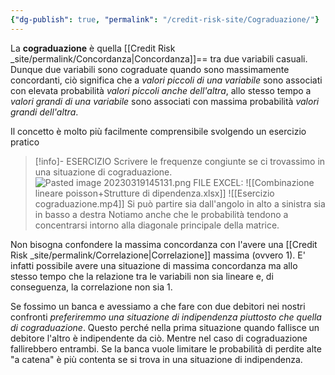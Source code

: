```yaml
---
{"dg-publish": true, "permalink": "/credit-risk-site/Cograduazione/"}
---
```






La **cograduazione**  è quella [[Credit Risk _site/permalink/Concordanza\|Concordanza]]== tra due variabili casuali.
Dunque due variabili sono cograduate quando sono massimamente concordanti, ciò significa che a *valori piccoli di una variabile* sono associati con elevata probabilità *valori piccoli anche dell'altra*, allo stesso tempo a *valori grandi di una variabile* sono associati con massima probabilità *valori grandi dell'altra*.

Il concetto è molto più facilmente comprensibile svolgendo un esercizio pratico

> [!info]- ESERCIZIO
> Scrivere le frequenze congiunte se ci trovassimo in una situazione di cograduazione.
> ![Pasted image 20230319145131.png](/img/user/Credit%20Risk%20_site/allegati/Pasted%20image%2020230319145131.png)
> FILE EXCEL: ![[Combinazione lineare poisson+Strutture di dipendenza.xlsx]]
> ![[Esercizio cograduazione.mp4]]
> Si può partire sia dall'angolo in alto a sinistra sia in basso a destra
> Notiamo anche che le probabilità tendono a concentrarsi intorno alla diagonale principale della matrice.

Non bisogna confondere la massima concordanza con l'avere una [[Credit Risk _site/permalink/Correlazione\|Correlazione]] massima (ovvero 1).
E' infatti possibile avere una situazione di massima concordanza ma allo stesso tempo che la relazione tra le variabili non sia lineare e, di conseguenza, la correlazione non sia 1.
<style> .container {font-family: sans-serif; text-align: center;} .button-wrapper button {z-index: 1;height: 40px; width: 100px; margin: 10px;padding: 5px;} .excalidraw .App-menu_top .buttonList { display: flex;} .excalidraw-wrapper { height: 800px; margin: 50px; position: relative;} :root[dir="ltr"] .excalidraw .layer-ui__wrapper .zen-mode-transition.App-menu_bottom--transition-left {transform: none;} </style><script src="https://cdn.jsdelivr.net/npm/react@17/umd/react.production.min.js"></script><script src="https://cdn.jsdelivr.net/npm/react-dom@17/umd/react-dom.production.min.js"></script><script type="text/javascript" src="https://cdn.jsdelivr.net/npm/@excalidraw/excalidraw@0/dist/excalidraw.production.min.js"></script><div id="Cograduazione_2023-03-19_1521.34.excalidraw.md1"></div><script>(function(){const InitialData={"type":"excalidraw","version":2,"source":"https://excalidraw.com","elements":[{"id":"k_50CY-65XRVFd-KovcUE","type":"image","x":-391.16988787604765,"y":-189.52864837646484,"width":522.0194174757281,"height":312,"angle":0,"strokeColor":"transparent","backgroundColor":"transparent","fillStyle":"hachure","strokeWidth":1,"strokeStyle":"solid","roughness":1,"opacity":100,"groupIds":[],"roundness":null,"seed":1859910983,"version":51,"versionNonce":2006026825,"isDeleted":false,"boundElements":null,"updated":1679236008955,"link":null,"locked":false,"status":"pending","fileId":"b415496e4192feada4b7e85ca2766b46d9ad1890","scale":[1,1]},{"id":"zuu3Mhab","type":"text","x":143.64402008056618,"y":-177.7042465209961,"width":441.0855132781708,"height":108.08055623372395,"angle":0,"strokeColor":"#000000","backgroundColor":"transparent","fillStyle":"hachure","strokeWidth":1,"strokeStyle":"solid","roughness":1,"opacity":100,"groupIds":[],"roundness":null,"seed":2013792679,"version":115,"versionNonce":215037097,"isDeleted":false,"boundElements":null,"updated":1679236053437,"link":null,"locked":false,"text":"Abbiamo una situazione di\ncograduazione, ovvero massima\nconcordanza tra le variabili","rawText":"Abbiamo una situazione di\ncograduazione, ovvero massima\nconcordanza tra le variabili","fontSize":29.210961144249723,"fontFamily":1,"textAlign":"left","verticalAlign":"top","baseline":97.08055623372395,"containerId":null,"originalText":"Abbiamo una situazione di\ncograduazione, ovvero massima\nconcordanza tra le variabili"},{"id":"1RRupWOO","type":"text","x":-394.3412399291992,"y":194.98560333251964,"width":1291.4308837890624,"height":68.25744628906251,"angle":0,"strokeColor":"#000000","backgroundColor":"transparent","fillStyle":"hachure","strokeWidth":1,"strokeStyle":"solid","roughness":1,"opacity":100,"groupIds":[],"roundness":null,"seed":1272311143,"version":229,"versionNonce":1042439783,"isDeleted":false,"boundElements":null,"updated":1679236067717,"link":null,"locked":false,"text":"Però in base al valori assunti da X e Y notiamo che, in una situazione di massima concordanza,\nla correlazione può essere perfettamente lineare (e quindi uguale ad 1) oppure di tipo diverso","rawText":"Però in base al valori assunti da X e Y notiamo che, in una situazione di massima concordanza,\nla correlazione può essere perfettamente lineare (e quindi uguale ad 1) oppure di tipo diverso","fontSize":27.30297851562501,"fontFamily":1,"textAlign":"left","verticalAlign":"top","baseline":58.257446289062514,"containerId":null,"originalText":"Però in base al valori assunti da X e Y notiamo che, in una situazione di massima concordanza,\nla correlazione può essere perfettamente lineare (e quindi uguale ad 1) oppure di tipo diverso"},{"id":"Sv7h7bh9Ikb9nMAN9vfhC","type":"image","x":-397.85641427897724,"y":302.5080032348633,"width":418.16859332846207,"height":258.56509996733195,"angle":0,"strokeColor":"transparent","backgroundColor":"transparent","fillStyle":"hachure","strokeWidth":1,"strokeStyle":"solid","roughness":1,"opacity":100,"groupIds":[],"roundness":null,"seed":624389607,"version":120,"versionNonce":2098442185,"isDeleted":false,"boundElements":null,"updated":1679236060986,"link":null,"locked":false,"status":"pending","fileId":"3b788c1c6eacf6eab6e3f9bbd074a9fd86a2c684","scale":[1,1]},{"id":"ROM6gFahiWbWnoCjmgDqb","type":"ellipse","x":-295.7046941121422,"y":293.4053929646808,"width":222.7404785156251,"height":42.60060628255223,"angle":0,"strokeColor":"#5c940d","backgroundColor":"transparent","fillStyle":"hachure","strokeWidth":2,"strokeStyle":"solid","roughness":1,"opacity":100,"groupIds":[],"roundness":{"type":2},"seed":1611489961,"version":107,"versionNonce":1394003271,"isDeleted":false,"boundElements":null,"updated":1679236060986,"link":null,"locked":false},{"id":"pUqvCb_3CnlOl2izc9ouj","type":"image","x":98.0904396320214,"y":317.11047108968114,"width":404.6142960471668,"height":249.65562947591147,"angle":0,"strokeColor":"transparent","backgroundColor":"transparent","fillStyle":"hachure","strokeWidth":2,"strokeStyle":"solid","roughness":1,"opacity":100,"groupIds":[],"roundness":null,"seed":1496801641,"version":257,"versionNonce":679268009,"isDeleted":false,"boundElements":null,"updated":1679236060986,"link":null,"locked":false,"status":"pending","fileId":"325fbc4355916f91b6731b46387cb26198693b17","scale":[1,1]},{"type":"ellipse","version":158,"versionNonce":1165724775,"isDeleted":false,"id":"X9LybEq6gJLAR4D6XJSmf","fillStyle":"hachure","strokeWidth":2,"strokeStyle":"solid","roughness":1,"opacity":100,"angle":0,"x":190.01572418212902,"y":311.7529169718424,"strokeColor":"#a61e4d","backgroundColor":"transparent","width":222.7404785156251,"height":42.60060628255223,"seed":1635043431,"groupIds":[],"roundness":{"type":2},"boundElements":null,"updated":1679236060986,"link":null,"locked":false},{"id":"0ijAFThet6TisoXkPWOhf","type":"image","x":-252.24737594474072,"y":616.6874974568685,"width":619.9294930917247,"height":392.06351725260424,"angle":0,"strokeColor":"transparent","backgroundColor":"transparent","fillStyle":"hachure","strokeWidth":2,"strokeStyle":"solid","roughness":1,"opacity":100,"groupIds":[],"roundness":null,"seed":1225366985,"version":150,"versionNonce":186585481,"isDeleted":false,"boundElements":null,"updated":1679236060986,"link":null,"locked":false,"status":"pending","fileId":"0eab01161f6fdd1660cde85916a8ca4d8cbfbacf","scale":[1,1]},{"id":"cAsOI1OMMre133H3AOvx2","type":"image","x":-270.691908202338,"y":554.5692825317385,"width":753.7020486231008,"height":505.259521484375,"angle":0,"strokeColor":"transparent","backgroundColor":"transparent","fillStyle":"hachure","strokeWidth":2,"strokeStyle":"solid","roughness":1,"opacity":100,"groupIds":[],"roundness":null,"seed":199955879,"version":33,"versionNonce":1610538023,"isDeleted":true,"boundElements":null,"updated":1679236008955,"link":null,"locked":false,"status":"pending","fileId":"23b4aad7b2f76ffb4643b5724fc9300534406454","scale":[1,1]}],"appState":{"theme":"light","viewBackgroundColor":"#ffffff","currentItemStrokeColor":"#000000","currentItemBackgroundColor":"transparent","currentItemFillStyle":"hachure","currentItemStrokeWidth":2,"currentItemStrokeStyle":"solid","currentItemRoughness":1,"currentItemOpacity":100,"currentItemFontFamily":1,"currentItemFontSize":20,"currentItemTextAlign":"left","currentItemStartArrowhead":null,"currentItemEndArrowhead":"arrow","scrollX":1214.433191935222,"scrollY":356.66439310709677,"zoom":{"value":0.5999999999999996},"currentItemRoundness":"round","gridSize":null,"colorPalette":{}},"files":{}};InitialData.scrollToContent=true;App=()=>{const e=React.useRef(null),t=React.useRef(null),[n,i]=React.useState({width:void 0,height:void 0});return React.useEffect(()=>{i({width:t.current.getBoundingClientRect().width,height:t.current.getBoundingClientRect().height});const e=()=>{i({width:t.current.getBoundingClientRect().width,height:t.current.getBoundingClientRect().height})};return window.addEventListener("resize",e),()=>window.removeEventListener("resize",e)},[t]),React.createElement(React.Fragment,null,React.createElement("div",{className:"excalidraw-wrapper",ref:t},React.createElement(ExcalidrawLib.Excalidraw,{ref:e,width:n.width,height:n.height,initialData:InitialData,viewModeEnabled:!0,zenModeEnabled:!0,gridModeEnabled:!1})))},excalidrawWrapper=document.getElementById("Cograduazione_2023-03-19_1521.34.excalidraw.md1");ReactDOM.render(React.createElement(App),excalidrawWrapper);})();</script>

Se fossimo un banca e avessiamo a che fare con due debitori nei nostri confronti *preferiremmo una situazione di indipendenza piuttosto che quella di cograduazione*.
Questo perché nella prima situazione quando fallisce un debitore l'altro è indipendente da ciò. 
Mentre nel caso di cograduazione fallirebbero entrambi.
Se la banca vuole limitare le probabilità di perdite alte "a catena" è più contenta se si trova in una situazione di indipendenza.


